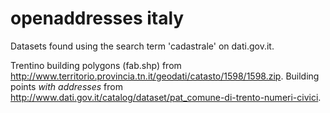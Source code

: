 openaddresses italy
===================

Datasets found using the search term 'cadastrale' on dati.gov.it.

Trentino building polygons (fab.shp) from http://www.territorio.provincia.tn.it/geodati/catasto/1598/1598.zip.
Building points *with addresses* from http://www.dati.gov.it/catalog/dataset/pat_comune-di-trento-numeri-civici.
